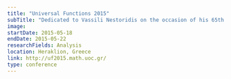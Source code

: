 ```yaml
---
title: "Universal Functions 2015"
subTitle: "Dedicated to Vassili Nestoridis on the occasion of his 65th birthday."
image:
startDate: 2015-05-18
endDate: 2015-05-22
researchFields: Analysis
location: Heraklion, Greece
link: http://uf2015.math.uoc.gr/
type: conference
---
```

